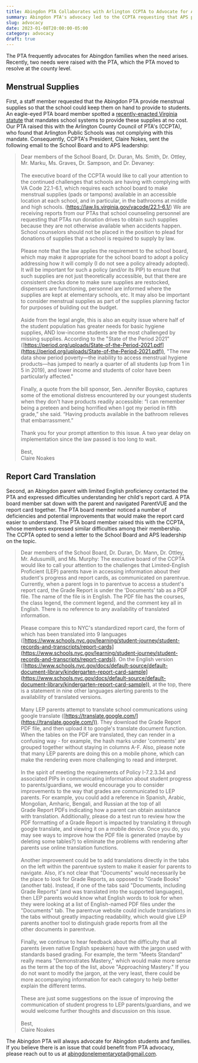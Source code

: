 ```yaml
--- 
title: Abingdon PTA Collaborates with Arlington CCPTA to Advocate for Abingdon Families
summary: Abingdon PTA's advocacy led to the CCPTA requesting that APS provide menstrual supplies to students, and that they make report cards easier to understand for parents with limited English proficiency.
slug: advocacy
date: 2023-01-08T20:00:00-05:00
category: advocacy
draft: true
---
```


The PTA frequently advocates for Abingdon families when the need arises. Recently, two needs were raised with the PTA, which the PTA moved to resolve at the county level.

## Menstrual Supplies

First, a staff member requested that the Abingdon PTA provide menstrual supplies so that the school could keep them on hand to provide to students. An eagle-eyed PTA board member spotted a [recently-enacted Virginia statute](https://law.lis.virginia.gov/vacode/22.1-6.1/) that mandates school systems to provide these supplies at no cost. Our PTA raised this with the Arlington County Council of PTA's (CCPTA), who found that Arlington Public Schools was not complying with this mandate. Consequently, CCPTA's President, Claire Nokes, sent the following email to the School Board and to APS leadership:

> Dear members of the School Board, Dr. Duran, Ms. Smith, Dr. Ottley, Mr. Marku, Ms. Graves, Dr. Sampson, and Dr. Devaney:<br><br>
> The executive board of the CCPTA would like to call your attention to the continued challenges that schools are having with complying with VA Code 22.1-6.1, which requires each school board to make menstrual supplies (pads or tampons) available in an accessible location at each school, and in particular, in the bathrooms at middle and high schools.  (https://law.lis.virginia.gov/vacode/22.1-6.1/) We are receiving reports from our PTAs that school counseling personnel are requesting that PTAs run donation drives to obtain such supplies because they are not otherwise available when accidents happen. School counselors should not be placed in the position to plead for donations of supplies that a school is required to supply by law.<br><br>
> Please note that the law applies the requirement to the school board, which may make it appropriate for the school board to adopt a policy addressing how it will comply (I do not see a policy already adopted). It will be important for such a policy (and/or its PIP) to ensure that such supplies are not just theoretically accessible, but that there are consistent checks done to make sure supplies are restocked, dispensers are functioning, personnel are informed where the supplies are kept at elementary schools, etc. It may also be important to consider menstrual supplies as part of the supplies planning factor for purposes of building out the budget.<br><br>
> Aside from the legal angle, this is also an equity issue where half of the student population has greater needs for basic hygiene supplies, AND low-income students are the most challenged by missing supplies. According to the "State of the Period 2021" ([https://period.org/uploads/State-of-the-Period-2021.pdf](https://period.org/uploads/State-of-the-Period-2021.pdf)), "The new data show period poverty—the inability to access menstrual hygiene products—has jumped to nearly a quarter of all students (up from 1 in 5 in 2019), and lower income and students of color have been particularly affected."<br><br>
> Finally, a quote from the bill sponsor, Sen. Jennifer Boysko, captures some of the emotional distress encountered by our youngest students when they don't have products readily accessible: “I can remember being a preteen and being horrified when I got my period in fifth grade,” she said. “Having products available in the bathroom relieves that embarrassment.”<br><br>
> Thank you for your prompt attention to this issue. A two year delay on implementation since the law passed is too long to wait.<br><br>
> Best,<br>
> Claire Noakes

## Report Card Translation

Second, an Abingdon parent with limited English proficiency contacted the PTA and expressed difficulties understanding her child's report card. A PTA board member sat down with the parent and navigated ParentVUE and the report card together. The PTA board member noticed a number of deficiencies and potential improvements that would make the report card easier to understand. The PTA board member raised this with the CCPTA, whose members expressed similar difficulties among their membership. The CCPTA opted to send a letter to the School Board and APS leadership on the topic.

> Dear members of the School Board, Dr. Duran, Dr. Mann, Dr. Ottley, Mr. Adusumilli, and Ms. Murphy:
> The executive board of the CCPTA would like to call your attention to the challenges that Limited-English Proficient (LEP) parents have in accessing information about their student's progress and report cards, as communicated on parentvue. Currently, when a parent logs in to parentvue to access a student's report card, the Grade Report is under the 'Documents' tab as a PDF file. The name of the file is in English. The PDF file has the courses, the class legend, the comment legend, and the comment key all in English. There is no reference to any availability of translated information.<br><br>
> Please compare this to NYC's standardized report card, the form of which has been translated into 9 languages ([https://www.schools.nyc.gov/learning/student-journey/student-records-and-transcripts/report-cards](https://www.schools.nyc.gov/learning/student-journey/student-records-and-transcripts/report-cards)). On the English version ([https://www.schools.nyc.gov/docs/default-source/default-document-library/kindergarten-report-card-sample](https://www.schools.nyc.gov/docs/default-source/default-document-library/kindergarten-report-card-sample)), at the top, there is a statement in nine other languages alerting parents to the availability of translated versions.<br><br>
> Many LEP parents attempt to translate school communications using google translate ([https://translate.google.com/](https://translate.google.com/)). They download the Grade Report PDF file, and then upload it to google's translate document function. When the tables on the PDF are translated, they can render in a confusing way - for example, the hash marks under 'comments' are grouped together without staying in columns A-F. Also, please note that many LEP parents are doing this on a mobile phone, which can make the rendering even more challenging to read and interpret.<br><br>
> In the spirit of meeting the requirements of Policy I-7.2.3.34 and associated PIPs in communicating information about student progress to parents/guardians, we would encourage you to consider improvements to the way that grades are communicated to LEP parents. For example, you could add a reference in Spanish, Arabic, Mongolian, Amharic, Bengali, and Russian at the top of all Grade Report PDFs indicating how a parent can obtain assistance with translation. Additionally, please do a test run to review how the PDF formatting of a Grade Report is impacted by translating it through google translate, and viewing it on a mobile device. Once you do, you may see ways to improve how the PDF file is generated (maybe by deleting some tables?) to eliminate the problems with rendering after parents use online translation functions.<br><br>
> Another improvement could be to add translations directly in the tabs on the left within the parentvue system to make it easier for parents to navigate. Also, it's not clear that "Documents" would necessarily be the place to look for Grade Reports, as opposed to "Grade Books" (another tab). Instead, if one of the tabs said "Documents, including Grade Reports" (and was translated into the supported languages), then LEP parents would know what English words to look for when they were looking at a list of English-named PDF files under the "Documents" tab. The parentvue website could include translations in the tabs without greatly impacting readability, which would give LEP parents another tool to distinguish grade reports from all the other documents in parentvue.<br><br>
> Finally, we continue to hear feedback about the difficulty that all parents (even native English speakers) have with the jargon used with standards based grading. For example, the term "Meets Standard" really means "Demonstrates Mastery," which would make more sense as the term at the top of the list, above "Approaching Mastery." If you do not want to modify the jargon, at the very least, there could be more accompanying information for each category to help better explain the different terms.<br><br>
> These are just some suggestions on the issue of improving the communication of student progress to LEP parents/guardians, and we would welcome further thoughts and discussion on this issue.<br><br>
> Best,<br>
> Claire Noakes

The Abingdon PTA will always advocate for Abingdon students and families. If you believe there is an issue that could benefit from PTA advocacy, please reach out to us at abingdonelementarypta@gmail.com.